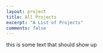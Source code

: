 ```yaml
---
layout: project
title: All Projects
excerpt: "A List of Projects"
comments: false
---
```



this is some text that should show up




